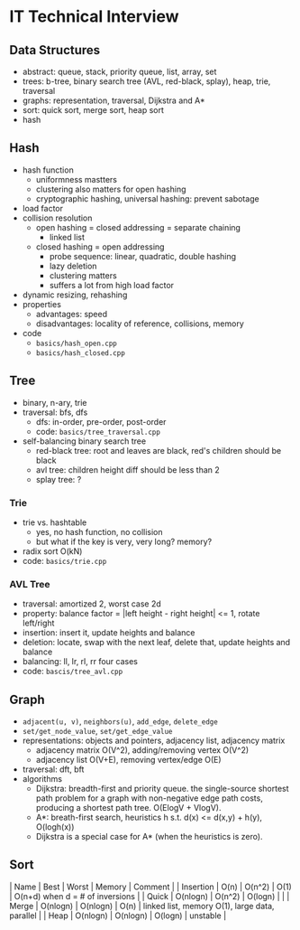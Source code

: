 # IT Technical Interview

## Data Structures
- abstract: queue, stack, priority queue, list, array, set
- trees: b-tree, binary search tree (AVL, red-black, splay), heap, trie, traversal
- graphs: representation, traversal, Dijkstra and A*
- sort: quick sort, merge sort, heap sort
- hash

## Hash
- hash function
    - uniformness mastters
    - clustering also matters for open hashing
    - cryptographic hashing, universal hashing: prevent sabotage
- load factor
- collision resolution
    - open hashing = closed addressing = separate chaining
        - linked list
    - closed hashing = open addressing
        - probe sequence: linear, quadratic, double hashing
        - lazy deletion
        - clustering matters
        - suffers a lot from high load factor
- dynamic resizing, rehashing
- properties
    - advantages: speed
    - disadvantages: locality of reference, collisions, memory
- code
    - `basics/hash_open.cpp`
    - `basics/hash_closed.cpp`

## Tree
- binary, n-ary, trie
- traversal: bfs, dfs
    - dfs: in-order, pre-order, post-order
    - code: `basics/tree_traversal.cpp`
- self-balancing binary search tree
    - red-black tree: root and leaves are black, red's children should be black
    - avl tree: children height diff should be less than 2
    - splay tree: ?

### Trie
- trie vs. hashtable
    - yes, no hash function, no collision
    - but what if the key is very, very long? memory?
- radix sort O(kN)
- code: `basics/trie.cpp`

### AVL Tree
- traversal: amortized 2, worst case 2d
- property: balance factor = |left height - right height| <= 1, rotate left/right
- insertion: insert it, update heights and balance
- deletion: locate, swap with the next leaf, delete that, update heights and balance
- balancing: ll, lr, rl, rr four cases
- code: `bascis/tree_avl.cpp`

## Graph
- `adjacent(u, v)`, `neighbors(u)`, `add_edge`, `delete_edge`
- `set/get_node_value`, `set/get_edge_value`
- representations: objects and pointers, adjacency list, adjacency matrix
    - adjacency matrix O(V^2), adding/removing vertex O(V^2)
    - adjacency list O(V+E), removing vertex/edge O(E)
- traversal: dft, bft
- algorithms
    - Dijkstra: breadth-first and priority queue. the single-source shortest path problem for a graph with non-negative edge path costs, producing a shortest path tree. O(ElogV + VlogV).
    - A*: breath-first search, heuristics h s.t. d(x) <= d(x,y) + h(y), O(logh(x))
    - Dijkstra is a special case for A* (when the heuristics is zero).

## Sort
| Name      | Best     | Worst    | Memory  | Comment |
| Insertion | O(n)     | O(n^2)   | O(1)    | O(n+d) when d = # of inversions |
| Quick     | O(nlogn) | O(n^2)   | O(logn) |  |
| Merge     | O(nlogn) | O(nlogn) | O(n)    | linked list, memory O(1), large data, parallel |
| Heap      | O(nlogn) | O(nlogn) | O(logn) | unstable |